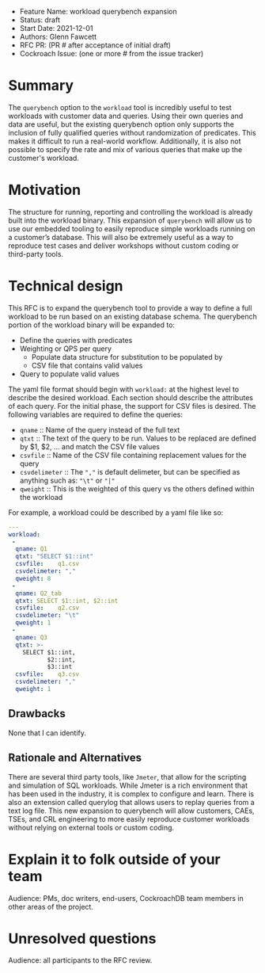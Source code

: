 - Feature Name: workload querybench expansion
- Status: draft
- Start Date: 2021-12-01
- Authors: Glenn Fawcett
- RFC PR: (PR # after acceptance of initial draft)
- Cockroach Issue: (one or more # from the issue tracker)

# Summary

The `querybench` option to the `workload` tool is incredibly useful to test workloads with customer data and queries.  Using their own queries and data are useful, but the existing querybench option only supports the inclusion of fully qualified queries without randomization of predicates.  This makes it difficult to run a real-world workflow.  Additionally, it is also not possible to specify the rate and mix of various queries that make up the customer's workload.

# Motivation

The structure for running, reporting and controlling the workload is already built into the workload binary.  This expansion of `querybench` will allow us to use our embedded tooling to easily reproduce simple workloads running on a customer’s database.  This will also be extremely useful as a way to reproduce test cases and deliver workshops without custom coding or third-party tools.

# Technical design

This RFC is to expand the querybench tool to provide a way to define a full workload to be run based on an existing database schema.  The querybench portion of the workload binary will be expanded to:

- Define the queries with predicates
- Weighting or QPS per query
  - Populate data structure for substitution to be populated by
  - CSV file that contains valid values
- Query to populate valid values

The yaml file format should begin with `workload:` at the highest level to describe the desired workload.  Each section should describe the attributes of each query.  For the initial phase, the support for CSV files is desired.  The following variables are required to define the queries:

- `qname` :: Name of the query instead of the full text
- `qtxt` :: The text of the query to be run.  Values to be replaced are defined by $1, $2, ... and match the CSV file values
- `csvfile` :: Name of the CSV file containing replacement values for the query
- `csvdelimeter` :: The `","` is default delimeter, but can be specified as anything such as: `"\t"` or `"|"`
- `qweight` :: This is the weighted of this query vs the others defined within the workload

For example, a workload could be described by a yaml file like so:

```yml
---
workload:
 -
  qname: Q1
  qtxt:	"SELECT $1::int"
  csvfile:    q1.csv
  csvdelimeter: ","
  qweight: 8
 -
  qname: Q2_tab
  qtxt:	SELECT $1::int, $2::int
  csvfile:    q2.csv
  csvdelimeter: "\t"
  qweight: 1
 -
  qname: Q3
  qtxt:	>-
    SELECT $1::int,
           $2::int,
           $3::int
  csvfile:    q3.csv
  csvdelimeter: ","
  qweight: 1
  ```

## Drawbacks

None that I can identify.

## Rationale and Alternatives

There are several third party tools, like `Jmeter`, that allow for the scripting and simulation of SQL workloads.  While Jmeter is a rich environment that has been used in the industry, it is complex to configure and learn.  There is also an extension called querylog that allows users to replay queries from a text log file.  This new expansion to querybench will allow customers, CAEs, TSEs, and CRL engineering to more easily reproduce customer workloads without relying on external tools or custom coding.

# Explain it to folk outside of your team

Audience: PMs, doc writers, end-users, CockroachDB team members in other areas of the project.

# Unresolved questions

Audience: all participants to the RFC review.
